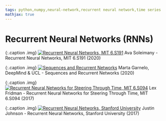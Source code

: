 ```yaml
---
tags: python,numpy,neural-network,recurrent neural network,time series prediction
mathjax: true
---
```

# Recurrent Neural Networks (RNNs)

{:.caption .img}
[![Recurrent Neural Networks, MIT 6.S191](https://img.youtube.com/vi/SEnXr6v2ifU/0.jpg)](https://www.youtube.com/watch?v=SEnXr6v2ifU)
Ava Soleimany - Recurrent Neural Networks, MIT 6.S191 (2020)

{:.caption .img}
[![Sequences and Recurrent Networks](https://img.youtube.com/vi/87kLfzmYBy8/0.jpg)](https://www.youtube.com/watch?v=87kLfzmYBy8)
Marta Garnelo, DeepMind & UCL - Sequences and Recurrent Networks (2020)

{:.caption .img}
[![Recurrent Neural Networks for Steering Through Time, MIT 6.S094](https://img.youtube.com/vi/nFTQ7kHQWtc/0.jpg)](https://www.youtube.com/watch?v=nFTQ7kHQWtc)
Lex Fridman - Recurrent Neural Networks for Steering Through Time, MIT 6.S094 (2017)

{:.caption .img}
[![Recurrent Neural Networks, Stanford University](https://img.youtube.com/vi/6niqTuYFZLQ/0.jpg)](https://www.youtube.com/watch?v=6niqTuYFZLQ)
Justin Johnson - Recurrent Neural Networks, Stanford University (2017)
